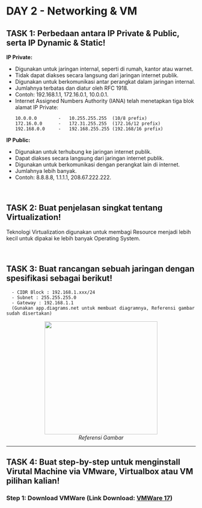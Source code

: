 # DAY 2 - Networking & VM

## TASK 1: Perbedaan antara IP Private & Public, serta IP Dynamic & Static!

**IP Private:**
- Digunakan untuk jaringan internal, seperti di rumah, kantor atau warnet.
- Tidak dapat diakses secara langsung dari jaringan internet publik.
- Digunakan untuk berkomunikasi antar perangkat dalam jaringan internal.
- Jumlahnya terbatas dan diatur oleh RFC 1918.
- Contoh: 192.168.1.1, 172.16.0.1, 10.0.0.1.
- Internet Assigned Numbers Authority (IANA) telah menetapkan tiga blok alamat IP Private:
     ```
     10.0.0.0        -   10.255.255.255  (10/8 prefix)
     172.16.0.0      -   172.31.255.255  (172.16/12 prefix)
     192.168.0.0     -   192.168.255.255 (192.168/16 prefix)
     ```


**IP Public:**
- Digunakan untuk terhubung ke jaringan internet publik.
- Dapat diakses secara langsung dari jaringan internet publik.
- Digunakan untuk berkomunikasi dengan perangkat lain di internet.
- Jumlahnya lebih banyak.
- Contoh: 8.8.8.8, 1.1.1.1, 208.67.222.222.

<br>

## TASK 2: Buat penjelasan singkat tentang Virtualization!

Teknologi Virtualization digunakan untuk membagi Resource menjadi lebih kecil untuk dipakai ke lebih banyak Operating System.

<br>

## TASK 3: Buat rancangan sebuah jaringan dengan spesifikasi sebagai berikut!

      - CIDR Block : 192.168.1.xxx/24
      - Subnet : 255.255.255.0
      - Gateway : 192.168.1.1
      (Gunakan app.diagrams.net untuk membuat diagramnya, Referensi gambar sudah disertakan)
<p align="center">
<img src="https://lmsbzzbx.s3.ap-southeast-1.amazonaws.com/attachment/l0j333p1710842722479.png" width="300">
<br>
  <i>Referensi Gambar</i>
</p>
<hr>


## TASK 4: Buat step-by-step untuk menginstall Virutal Machine via VMware, Virtualbox atau VM pilihan kalian!


### Step 1: Download VMWare (Link Download: <a href="https://customerconnect.vmware.com/en/downloads/info/slug/desktop_end_user_computing/vmware_workstation_player/17_0)https://customerconnect.vmware.com/en/downloads/info/slug/desktop_end_user_computing/vmware_workstation_player/17_0">VMWare 17</a>)


